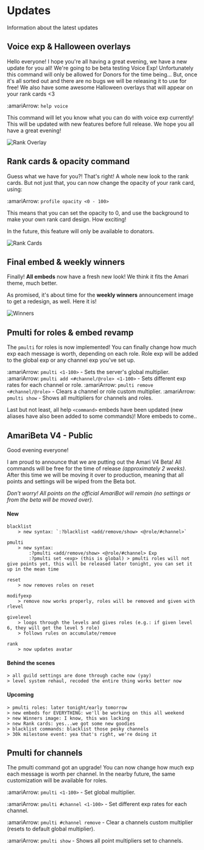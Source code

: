 # Updates

Information about the latest updates

## Voice exp & Halloween overlays

Hello everyone! I hope you're all having a great evening, we have a new update for you all! We're going to be beta testing Voice Exp! Unfortunately this command will only be allowed for Donors for the time being... But, once it's all sorted out and there are no bugs we will be releasing it to use for free! We also have some awesome Halloween overlays that will appear on your rank cards <3

:amariArrow: `help voice`

This command will let you know what you can do with voice exp currently! This will be updated with new features before full release. We hope you all have a great evening!

![Rank Overlay](/updates/overlay.png)

## Rank cards & opacity command

Guess what we have for you?! That's right! A whole new look to the rank cards. But not just that, you can now change the opacity of your rank card, using:

:amariArrow: `profile opacity <0 - 100>`

This means that you can set the opacity to 0, and use the background to make your own rank card design. How exciting!

In the future, this feature will only be available to donators.

![Rank Cards](/updates/rank.png)

## Final embed & weekly winners

Finally! **All embeds** now have a fresh new look! We think it fits the Amari theme, much better.

As promised, it's about time for the **weekly winners** announcement image to get a redesign, as well. Here it is!

![Winners](/updates/weekly.png)

## Pmulti for roles & embed revamp

The `pmulti` for roles is now implemented! You can finally change how much exp each message is worth, depending on each role. Role exp will be added to the global exp or any channel exp you've set up.

:amariArrow: `pmulti <1-100>` - Sets the server's global multiplier.
:amariArrow: `pmulti add <#channel/@role> <1-100>` - Sets different exp rates for each channel or role.
:amariArrow: `pmulti remove <#channel/@role>` - Clears a channel or role custom multiplier.
:amariArrow: `pmulti show` - Shows all multipliers for channels and roles.

Last but not least, all help `<command>` embeds have been updated (new aliases have also been added to some commands)! More embeds to come..

## AmariBeta V4 - Public

Good evening everyone!

I am proud to announce that we are putting out the Amari V4 Beta! All commands will be free for the time of release _(approximately 2 weeks)_. After this time we will be moving it over to production, meaning that all points and settings will be wiped from the Beta bot.

_Don't worry! All points on the official AmariBot will remain (no settings or from the beta will be moved over)._

#### New

```
blacklist
    > new syntax: `:?blacklist <add/remove/show> <@role/#channel>`

pmulti
    > new syntax:
        :?pmulti <add/remove/show> <@role/#channel> Exp
        :?pmulti set <exp> (this is global) > pmulti roles will not give points yet, this will be released later tonight, you can set it up in the mean time

reset
    > now removes roles on reset

modifyexp
    > remove now works properly, roles will be removed and given with rlevel

givelevel
    > loops through the levels and gives roles (e.g.: if given level 6, they will get the level 5 role)
    > follows rules on accumulate/remove

rank
    > now updates avatar
```

#### Behind the scenes

```
> all guild settings are done through cache now (yay)
> level system rehaul, recoded the entire thing works better now
```

#### Upcoming

```
> pmulti roles: later tonight/early tomorrow
> new embeds for EVERYTHING: we'll be working on this all weekend
> new Winners image: I know, this was lacking
> new Rank cards: yes...we got some new goodies
> blacklist commands: blacklist those pesky channels
> 30k milestone event: yea that's right, we're doing it
```

## Pmulti for channels

The pmulti command got an upgrade! You can now change how much exp each message is worth per channel. In the nearby future, the same customization will be available for roles.

:amariArrow: `pmulti <1-100>` - Set global multiplier.

:amariArrow: `pmulti #channel <1-100>` - Set different exp rates for each channel.

:amariArrow: `pmulti #channel remove` - Clear a channels custom multiplier (resets to default global multiplier).

:amariArrow: `pmulti show` - Shows all point multipliers set to channels.

